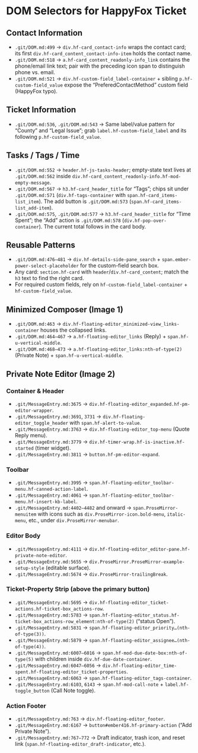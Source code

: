 # DOM Selectors for HappyFox Ticket

## Contact Information
- `.git/DOM.md:499` → `div.hf-card_contact-info` wraps the contact card; its first `div.hf-card_content_contact-info-item` holds the contact name.
- `.git/DOM.md:518` → `a.hf-card_content_readonly-info_link` contains the phone/email link text; pair with the preceding icon span to distinguish phone vs. email.
- `.git/DOM.md:521` → `div.hf-custom-field_label-container` + sibling `p.hf-custom-field_value` expose the “PreferedContactMethod” custom field (HappyFox typo).

## Ticket Information
- `.git/DOM.md:536`, `.git/DOM.md:543` → Same label/value pattern for “County” and “Legal Issue”; grab `label.hf-custom-field_label` and its following `p.hf-custom-field_value`.

## Tasks / Tags / Time
- `.git/DOM.md:552` → `header.hf-js-tasks-header`; empty-state text lives at `.git/DOM.md:562` inside `div.hf-card_content_readonly-info.hf-mod-empty-message`.
- `.git/DOM.md:567` → `h3.hf-card_header_title` for “Tags”; chips sit under `.git/DOM.md:571` (`div.hf-tags-container` with `span.hf-card_items-list_item`). The add button is `.git/DOM.md:573` (`span.hf-card_items-list_add-item`).
- `.git/DOM.md:575`, `.git/DOM.md:577` → `h3.hf-card_header_title` for “Time Spent”; the “Add” action is `.git/DOM.md:578` (`div.hf-pop-over-container`). The current total follows in the card body.

## Reusable Patterns
- `.git/DOM.md:476–481` → `div.hf-details-side-pane_search` + `span.ember-power-select-placeholder` for the custom-field search box.
- Any card: `section.hf-card` with `header`/`div.hf-card_content`; match the `h3` text to find the right card.
- For required custom fields, rely on `hf-custom-field_label-container` + `hf-custom-field_value`.

## Minimized Composer (Image 1)
- `.git/DOM.md:463` → `div.hf-floating-editor_minimized-view_links-container` houses the collapsed links.
- `.git/DOM.md:464–467` → `a.hf-floating-editor_links` (Reply) + `span.hf-u-vertical-middle`.
- `.git/DOM.md:468–473` → `a.hf-floating-editor_links:nth-of-type(2)` (Private Note) + `span.hf-u-vertical-middle`.

## Private Note Editor (Image 2)

### Container & Header
- `.git/MessageEntry.md:3675` → `div.hf-floating-editor_expanded.hf-pm-editor-wrapper`.
- `.git/MessageEntry.md:3691`, `3731` → `div.hf-floating-editor_toggle_header` with `span.hf-alert-to-value`.
- `.git/MessageEntry.md:3763` → `div.hf-floating-editor_top-menu` (Quote Reply menu).
- `.git/MessageEntry.md:3779` → `div.hf-timer-wrap.hf-is-inactive.hf-started` (timer widget).
- `.git/MessageEntry.md:3811` → `button.hf-pm-editor-expand`.

### Toolbar
- `.git/MessageEntry.md:3995` → `span.hf-floating-editor_toolbar-menu.hf-canned-action-label`.
- `.git/MessageEntry.md:4061` → `span.hf-floating-editor_toolbar-menu.hf-insert-kb-label`.
- `.git/MessageEntry.md:4402–4482` and onward → `span.ProseMirror-menuitem` with icons such as `div.ProseMirror-icon.bold-menu`, `italic-menu`, etc., under `div.ProseMirror-menubar`.

### Editor Body
- `.git/MessageEntry.md:4111` → `div.hf-floating-editor_editor-pane.hf-private-note-editor`.
- `.git/MessageEntry.md:5655` → `div.ProseMirror.ProseMirror-example-setup-style` (editable surface).
- `.git/MessageEntry.md:5674` → `div.ProseMirror-trailingBreak`.

### Ticket-Property Strip (above the primary button)
- `.git/MessageEntry.md:5695` → `div.hf-floating-editor_ticket-actions.hf-ticket-box_actions-row`.
- `.git/MessageEntry.md:5783` → `span.hf-floating-editor_status.hf-ticket-box_actions-row_element:nth-of-type(2)` (“status Open”).
- `.git/MessageEntry.md:5831` → `span.hf-floating-editor_priority…(nth-of-type(3))`.
- `.git/MessageEntry.md:5879` → `span.hf-floating-editor_assignee…(nth-of-type(4))`.
- `.git/MessageEntry.md:6007–6016` → `span.hf-mod-due-date-box:nth-of-type(5)` with children inside `div.hf-due-date-container`.
- `.git/MessageEntry.md:6047–6056` → `div.hf-floating-editor_time-spent.hf-floating-editor_ticket-properties`.
- `.git/MessageEntry.md:6063` → `span.hf-floating-editor_tags-container`.
- `.git/MessageEntry.md:6103`, `6143` → `span.hf-mod-call-note` + `label.hf-toggle_button` (Call Note toggle).

### Action Footer
- `.git/MessageEntry.md:763` → `div.hf-floating-editor_footer`.
- `.git/MessageEntry.md:6167` → `button#ember416.hf-primary-action` (“Add Private Note”).
- `.git/MessageEntry.md:767–772` → Draft indicator, trash icon, and reset link (`span.hf-floating-editor_draft-indicator`, etc.).


